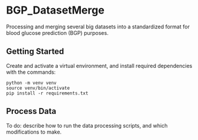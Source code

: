 # BGP_DatasetMerge
Processing and merging several big datasets into a standardized format for blood glucose prediction (BGP) purposes. 


## Getting Started

Create and activate a virtual environment, and install required dependencies with the commands:
```
python -m venv venv
source venv/bin/activate
pip install -r requirements.txt
```



## Process Data

To do: describe how to run the data processing scripts, and which modifications to make.





